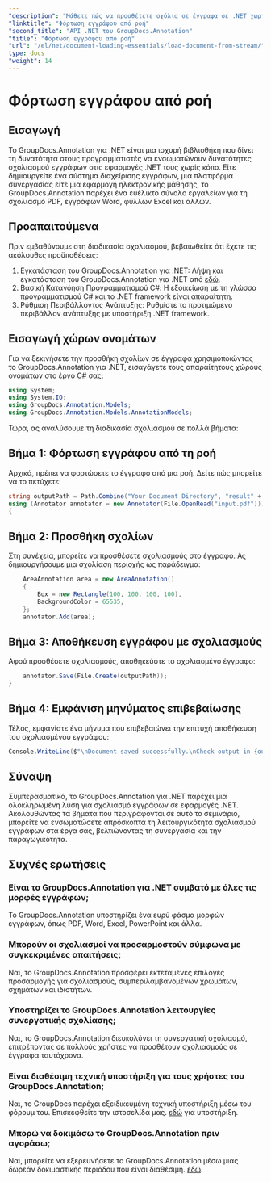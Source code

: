 ```yaml
---
"description": "Μάθετε πώς να προσθέτετε σχόλια σε έγγραφα σε .NET χωρίς κόπο με το GroupDocs.Annotation. Βελτιώστε τη συνεργασία και την παραγωγικότητα."
"linktitle": "Φόρτωση εγγράφου από ροή"
"second_title": "API .NET του GroupDocs.Annotation"
"title": "Φόρτωση εγγράφου από ροή"
"url": "/el/net/document-loading-essentials/load-document-from-stream/"
type: docs
"weight": 14
---
```


# Φόρτωση εγγράφου από ροή

## Εισαγωγή
Το GroupDocs.Annotation για .NET είναι μια ισχυρή βιβλιοθήκη που δίνει τη δυνατότητα στους προγραμματιστές να ενσωματώνουν δυνατότητες σχολιασμού εγγράφων στις εφαρμογές .NET τους χωρίς κόπο. Είτε δημιουργείτε ένα σύστημα διαχείρισης εγγράφων, μια πλατφόρμα συνεργασίας είτε μια εφαρμογή ηλεκτρονικής μάθησης, το GroupDocs.Annotation παρέχει ένα ευέλικτο σύνολο εργαλείων για τη σχολιασμό PDF, εγγράφων Word, φύλλων Excel και άλλων.
## Προαπαιτούμενα
Πριν εμβαθύνουμε στη διαδικασία σχολιασμού, βεβαιωθείτε ότι έχετε τις ακόλουθες προϋποθέσεις:
1. Εγκατάσταση του GroupDocs.Annotation για .NET: Λήψη και εγκατάσταση του GroupDocs.Annotation για .NET από [εδώ](https://releases.groupdocs.com/annotation/net/).
2. Βασική Κατανόηση Προγραμματισμού C#: Η εξοικείωση με τη γλώσσα προγραμματισμού C# και το .NET framework είναι απαραίτητη.
3. Ρύθμιση Περιβάλλοντος Ανάπτυξης: Ρυθμίστε το προτιμώμενο περιβάλλον ανάπτυξης με υποστήριξη .NET framework.

## Εισαγωγή χώρων ονομάτων
Για να ξεκινήσετε την προσθήκη σχολίων σε έγγραφα χρησιμοποιώντας το GroupDocs.Annotation για .NET, εισαγάγετε τους απαραίτητους χώρους ονομάτων στο έργο C# σας:
```csharp
using System;
using System.IO;
using GroupDocs.Annotation.Models;
using GroupDocs.Annotation.Models.AnnotationModels;
```

Τώρα, ας αναλύσουμε τη διαδικασία σχολιασμού σε πολλά βήματα:
## Βήμα 1: Φόρτωση εγγράφου από τη ροή
Αρχικά, πρέπει να φορτώσετε το έγγραφο από μια ροή. Δείτε πώς μπορείτε να το πετύχετε:
```csharp
string outputPath = Path.Combine("Your Document Directory", "result" + Path.GetExtension("input.pdf"));
using (Annotator annotator = new Annotator(File.OpenRead("input.pdf")))
{
```
## Βήμα 2: Προσθήκη σχολίων
Στη συνέχεια, μπορείτε να προσθέσετε σχολιασμούς στο έγγραφο. Ας δημιουργήσουμε μια σχολίαση περιοχής ως παράδειγμα:
```csharp
	AreaAnnotation area = new AreaAnnotation()
	{
		Box = new Rectangle(100, 100, 100, 100),
		BackgroundColor = 65535,
	};
	annotator.Add(area);
```
## Βήμα 3: Αποθήκευση εγγράφου με σχολιασμούς
Αφού προσθέσετε σχολιασμούς, αποθηκεύστε το σχολιασμένο έγγραφο:
```csharp
	annotator.Save(File.Create(outputPath));
}
```
## Βήμα 4: Εμφάνιση μηνύματος επιβεβαίωσης
Τέλος, εμφανίστε ένα μήνυμα που επιβεβαιώνει την επιτυχή αποθήκευση του σχολιασμένου εγγράφου:
```csharp
Console.WriteLine($"\nDocument saved successfully.\nCheck output in {outputPath}.");
```

## Σύναψη
Συμπερασματικά, το GroupDocs.Annotation για .NET παρέχει μια ολοκληρωμένη λύση για σχολιασμό εγγράφων σε εφαρμογές .NET. Ακολουθώντας τα βήματα που περιγράφονται σε αυτό το σεμινάριο, μπορείτε να ενσωματώσετε απρόσκοπτα τη λειτουργικότητα σχολιασμού εγγράφων στα έργα σας, βελτιώνοντας τη συνεργασία και την παραγωγικότητα.
## Συχνές ερωτήσεις
### Είναι το GroupDocs.Annotation για .NET συμβατό με όλες τις μορφές εγγράφων;
Το GroupDocs.Annotation υποστηρίζει ένα ευρύ φάσμα μορφών εγγράφων, όπως PDF, Word, Excel, PowerPoint και άλλα.
### Μπορούν οι σχολιασμοί να προσαρμοστούν σύμφωνα με συγκεκριμένες απαιτήσεις;
Ναι, το GroupDocs.Annotation προσφέρει εκτεταμένες επιλογές προσαρμογής για σχολιασμούς, συμπεριλαμβανομένων χρωμάτων, σχημάτων και ιδιοτήτων.
### Υποστηρίζει το GroupDocs.Annotation λειτουργίες συνεργατικής σχολίασης;
Ναι, το GroupDocs.Annotation διευκολύνει τη συνεργατική σχολιασμό, επιτρέποντας σε πολλούς χρήστες να προσθέτουν σχολιασμούς σε έγγραφα ταυτόχρονα.
### Είναι διαθέσιμη τεχνική υποστήριξη για τους χρήστες του GroupDocs.Annotation;
Ναι, το GroupDocs παρέχει εξειδικευμένη τεχνική υποστήριξη μέσω του φόρουμ του. Επισκεφθείτε την ιστοσελίδα μας. [εδώ](https://forum.groupdocs.com/c/annotation/10) για υποστήριξη.
### Μπορώ να δοκιμάσω το GroupDocs.Annotation πριν αγοράσω;
Ναι, μπορείτε να εξερευνήσετε το GroupDocs.Annotation μέσω μιας δωρεάν δοκιμαστικής περιόδου που είναι διαθέσιμη. [εδώ](https://releases.groupdocs.com/).